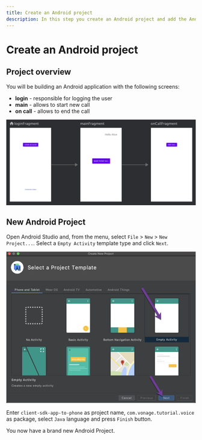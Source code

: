 ```yaml
---
title: Create an Android project
description: In this step you create an Android project and add the Android Client SDK library.
---
```


# Create an Android project

## Project overview

You will be building an Android application with the following screens:

- **login** - responsible for logging the user
- **main** - allows to start new call
- **on call** - allows to end the call

![](public/screenshots/tutorials/client-sdk/android-app-to-phone/nav-graph.png)

## New Android Project

Open Android Studio and, from the menu, select `File` > `New` > `New Project...`. Select a `Empty Activity` template type and click `Next`.

![](public/screenshots/tutorials/client-sdk/android-shared/create-project-empty-activity.png)

Enter `client-sdk-app-to-phone` as project name, `com.vonage.tutorial.voice` as package, select `Java` language and press `Finish` button.

You now have a brand new Android Project.
